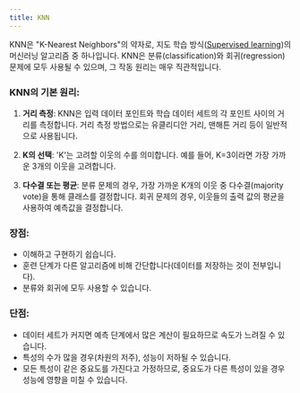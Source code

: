 ```yaml
---
title: KNN
---
```


KNN은 "K-Nearest Neighbors"의 약자로, 지도 학습 방식([Supervised learning](https://code7ssage.github.io/Supervised-learning/))의 머신러닝 알고리즘 중 하나입니다. KNN은 분류(classification)와 회귀(regression) 문제에 모두 사용될 수 있으며, 그 작동 원리는 매우 직관적입니다.

### KNN의 기본 원리:

1. **거리 측정**: KNN은 입력 데이터 포인트와 학습 데이터 세트의 각 포인트 사이의 거리를 측정합니다. 거리 측정 방법으로는 유클리디안 거리, 맨해튼 거리 등이 일반적으로 사용됩니다.
    
2. **K의 선택**: 'K'는 고려할 이웃의 수를 의미합니다. 예를 들어, K=3이라면 가장 가까운 3개의 이웃을 고려합니다.
    
3. **다수결 또는 평균**: 분류 문제의 경우, 가장 가까운 K개의 이웃 중 다수결(majority vote)을 통해 클래스를 결정합니다. 회귀 문제의 경우, 이웃들의 출력 값의 평균을 사용하여 예측값을 결정합니다.
    

### 장점:

- 이해하고 구현하기 쉽습니다.
- 훈련 단계가 다른 알고리즘에 비해 간단합니다(데이터를 저장하는 것이 전부입니다).
- 분류와 회귀에 모두 사용할 수 있습니다.

### 단점:

- 데이터 세트가 커지면 예측 단계에서 많은 계산이 필요하므로 속도가 느려질 수 있습니다.
- 특성의 수가 많을 경우(차원의 저주), 성능이 저하될 수 있습니다.
- 모든 특성이 같은 중요도를 가진다고 가정하므로, 중요도가 다른 특성이 있을 경우 성능에 영향을 미칠 수 있습니다.